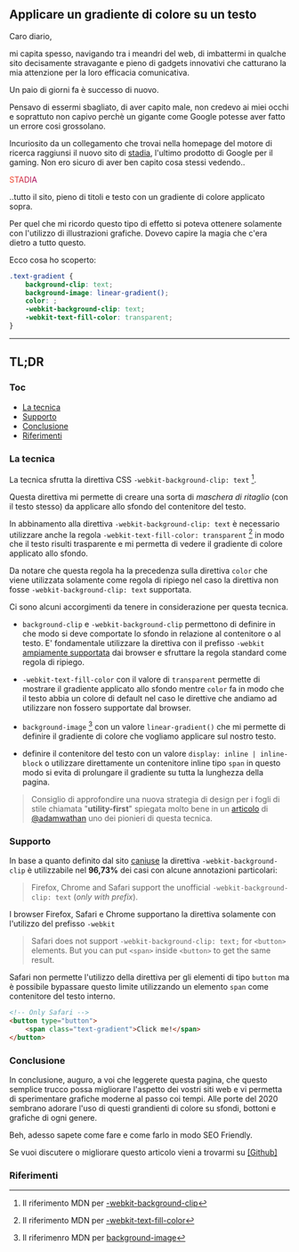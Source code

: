## Applicare un gradiente di colore su un testo

Caro diario,

mi capita spesso, navigando tra i meandri del web, di imbattermi in qualche sito decisamente stravagante e pieno di gadgets innovativi che catturano la mia attenzione per la loro efficacia comunicativa.

Un paio di giorni fa è successo di nuovo.

Pensavo di essermi sbagliato, di aver capito male, non credevo ai miei occhi e soprattuto non capivo perchè un gigante come Google potesse aver fatto un errore cosi grossolano.

Incuriosito da un collegamento che trovai nella homepage del motore di ricerca raggiunsi il nuovo sito di <a href="https://stadia.dev" target="_blank">stadia</a>, l'ultimo prodotto di Google per il gaming. Non ero sicuro di aver ben capito cosa stessi vedendo..

<div class="py-4 px-6">
    <span class="inline-block font-semibold text-3xl" style="background-clip: text; background-image: linear-gradient(107deg,#ff4c1d,#9b0063);color: #9b0063; -webkit-background-clip: text; -webkit-text-fill-color: transparent;">STADIA</span>
</div>

..tutto il sito, pieno di titoli e testo con un gradiente di colore applicato sopra.

Per quel che mi ricordo questo tipo di effetto si poteva ottenere solamente con l'utilizzo di illustrazioni grafiche. Dovevo capire la magia che c'era dietro a tutto questo.

Ecco cosa ho scoperto:

```CSS
.text-gradient {
    background-clip: text;
    background-image: linear-gradient();
    color: ;
    -webkit-background-clip: text;
    -webkit-text-fill-color: transparent;
}

```

---

## TL;DR

### Toc

* [La tecnica](#tecnica)
* [Supporto](#supporto)
* [Conclusione](#conclusione)
* [Riferimenti](#riferimenti)

<h3 id="tecnica">La tecnica</h3>

La tecnica sfrutta la direttiva CSS `-webkit-background-clip: text` [^1].

Questa direttiva mi permette di creare una sorta di *maschera di ritaglio* (con il testo stesso) da applicare allo sfondo del contenitore del testo.

In abbinamento alla direttiva `-webkit-background-clip: text` è necessario utilizzare anche la regola `-webkit-text-fill-color: transparent` [^2] in modo che il testo risulti trasparente e mi permetta di vedere il gradiente di colore applicato allo sfondo.

Da notare che questa regola ha la precedenza sulla direttiva `color` che viene utilizzata solamente come regola di ripiego nel caso la direttiva non fosse `-webkit-background-clip: text` supportata.

Ci sono alcuni accorgimenti da tenere in considerazione per questa tecnica.

* `background-clip` e `-webkit-background-clip` permettono di definire in che modo si deve comportate lo sfondo in relazione al contenitore o al testo. E' fondamentale utilizzare la direttiva con il prefisso `-webkit` [ampiamente supportata]() dai browser e sfruttare la regola standard come regola di ripiego.

* `-webkit-text-fill-color` con il valore di `transparent` permette di mostrare il gradiente applicato allo sfondo mentre `color` fa in modo che il testo abbia un colore di default nel caso le direttive che andiamo ad utilizzare non fossero supportate dal browser.

* `background-image` [^3] con un valore `linear-gradient()` che mi permette di definire il gradiente di colore che vogliamo applicare sul nostro testo.

* definire il contenitore del testo con un valore `display: inline | inline-block` o utilizzare direttamente un contenitore inline tipo `span` in questo modo si evita di prolungare il gradiente su tutta la lunghezza della pagina.

> Consiglio di approfondire una nuova strategia di design per i fogli di stile chiamata "**utility-first**" spiegata molto bene in un [articolo](https://adamwathan.me/css-utility-classes-and-separation-of-concerns) di [@adamwathan](https://twitter.com/adamwathan) uno dei pionieri di questa tecnica.

<h3 id="supporto">Supporto</h3>

In base a quanto definito dal sito [caniuse](https://caniuse.com/#search=-webkit-background-clip) la direttiva `-webkit-background-clip` è utilizzabile nel **96,73%** dei casi con alcune annotazioni particolari:

> Firefox, Chrome and Safari support the unofficial `-webkit-background-clip: text` (*only with prefix*).

I browser Firefox, Safari e Chrome supportano la direttiva solamente con l'utilizzo del prefisso `-webkit`

> Safari does not support `-webkit-background-clip: text;` for `<button>` elements. But you can put `<span>` inside `<button>` to get the same result.

Safari non permette l'utilizzo della direttiva per gli elementi di tipo `button` ma è possibile bypassare questo limite utilizzando un elemento `span` come contenitore del testo interno.

```Html
<!-- Only Safari -->
<button type="button">
    <span class="text-gradient">Click me!</span>
</button>

```

<h3 id="conclusione">Conclusione</h3>

In conclusione, auguro, a voi che leggerete questa pagina, che questo semplice trucco possa migliorare l'aspetto dei vostri siti web e vi permetta di sperimentare grafiche moderne al passo coi tempi. Alle porte del 2020 sembrano adorare l'uso di questi grandienti di colore su sfondi, bottoni e grafiche di ogni genere.

Beh, adesso sapete come fare e come farlo in modo SEO Friendly.

Se vuoi discutere o migliorare questo articolo vieni a trovarmi su <a href="https://github.com/Mindexperiment/diary/blob/master/css-text-gradient.md" target="_blank">[Github]</a>

<h3 id="riferimenti">Riferimenti</h3>

[^1]: Il riferimento MDN per [-webkit-background-clip](https://developer.mozilla.org/en-US/docs/Web/CSS/background-clip)

[^2]: Il riferimento MDN per [-webkit-text-fill-color](https://developer.mozilla.org/en-US/docs/Web/CSS/-webkit-text-fill-color)

[^3]: Il riferimenro MDN per [background-image](https://developer.mozilla.org/en-US/docs/Web/CSS/background-image)
